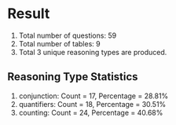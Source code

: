# Result<br/>
1. Total number of questions: 59<br/>
2. Total number of tables: 9<br/>
3. Total 3 unique reasoning types are produced.<br/>
## **Reasoning Type Statistics**<br/>
1. conjunction: Count = 17, Percentage = 28.81%<br/>
2. quantifiers: Count = 18, Percentage = 30.51%<br/>
3. counting: Count = 24, Percentage = 40.68%<br/>
